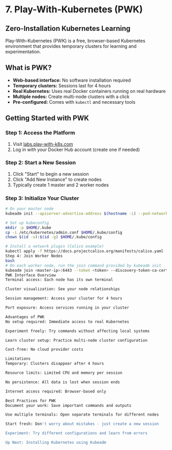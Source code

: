 # 7. Play-With-Kubernetes (PWK)

## Zero-Installation Kubernetes Learning

Play-With-Kubernetes (PWK) is a free, browser-based Kubernetes environment that provides temporary clusters for learning and experimentation.

## What is PWK?

- **Web-based interface:** No software installation required
- **Temporary clusters:** Sessions last for 4 hours
- **Real Kubernetes:** Uses real Docker containers running on real hardware
- **Multiple nodes:** Create multi-node clusters with a click
- **Pre-configured:** Comes with `kubectl` and necessary tools

## Getting Started with PWK

### Step 1: Access the Platform
1. Visit [labs.play-with-k8s.com](https://labs.play-with-k8s.com/)
2. Log in with your Docker Hub account (create one if needed)

### Step 2: Start a New Session
1. Click "Start" to begin a new session
2. Click "Add New Instance" to create nodes
3. Typically create 1 master and 2 worker nodes

### Step 3: Initialize Your Cluster
```bash
# On your master node
kubeadm init --apiserver-advertise-address $(hostname -i) --pod-network-cidr 10.5.0.0/16

# Set up kubeconfig
mkdir -p $HOME/.kube
cp -i /etc/kubernetes/admin.conf $HOME/.kube/config
chown $(id -u):$(id -g) $HOME/.kube/config

# Install a network plugin (Calico example)
kubectl apply -f https://docs.projectcalico.org/manifests/calico.yaml
Step 4: Join Worker Nodes
bash
# On each worker node, run the join command provided by kubeadm init
kubeadm join <master-ip>:6443 --token <token> --discovery-token-ca-cert-hash <hash>
PWK Interface Overview
Terminal access: Each node has its own terminal

Cluster visualization: See your node relationships

Session management: Access your cluster for 4 hours

Port exposure: Access services running in your cluster

Advantages of PWK
No setup required: Immediate access to real Kubernetes

Experiment freely: Try commands without affecting local systems

Learn cluster setup: Practice multi-node cluster configuration

Cost-free: No cloud provider costs

Limitations
Temporary: Clusters disappear after 4 hours

Resource limits: Limited CPU and memory per session

No persistence: All data is lost when session ends

Internet access required: Browser-based only

Best Practices for PWK
Document your work: Save important commands and outputs

Use multiple terminals: Open separate terminals for different nodes

Start fresh: Don't worry about mistakes - just create a new session

Experiment: Try different configurations and learn from errors

Up Next: Installing Kubernetes using Kubeadm
